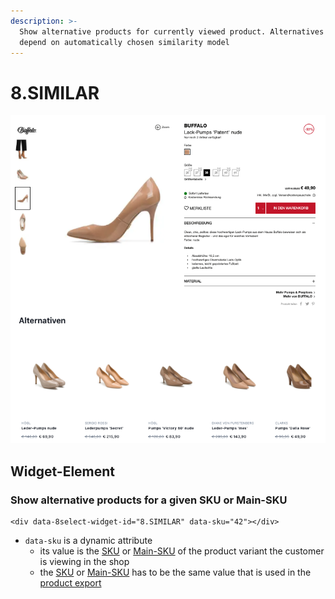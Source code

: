 ```yaml
---
description: >-
  Show alternative products for currently viewed product. Alternatives shown
  depend on automatically chosen similarity model
---
```


# 8.SIMILAR

![](../.gitbook/assets/8.similar-beta-outletcity.png)

## Widget-Element

### **Show alternative products for a given SKU or Main-SKU**

```markup
<div data-8select-widget-id="8.SIMILAR" data-sku="42"></div>
```

* `data-sku` is a dynamic attribute
  * its value is the [SKU](../produktdaten-uebermitteln/stammdaten/details.md#sku-sku) or [Main-SKU](../produktdaten-uebermitteln/stammdaten/details.md#main-sku-main-sku) of the product variant the customer is viewing in the shop
  * the [SKU](../produktdaten-uebermitteln/stammdaten/details.md#sku-sku) or [Main-SKU](../produktdaten-uebermitteln/stammdaten/details.md#main-sku-main-sku) has to be the same value that is used in the [product export](../integration/produkt-export.md)

